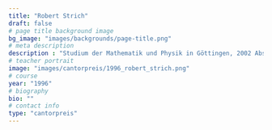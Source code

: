 ```yaml
---
title: "Robert Strich"
draft: false
# page title background image
bg_image: "images/backgrounds/page-title.png"
# meta description
description : "Studium der Mathematik und Physik in Göttingen, 2002 Abschluss Diplom-Physiker, bis 2007 Promotion in Mathematik an der University of Florida, 2008 bis 2009 Referendariat in Würzburg, 2009 2. Staatexamen, seit 2009 Lehrer in Würzburg"
# teacher portrait
image: "images/cantorpreis/1996_robert_strich.png"
# course
year: "1996"
# biography
bio: ""
# contact info
type: "cantorpreis"
---
```

